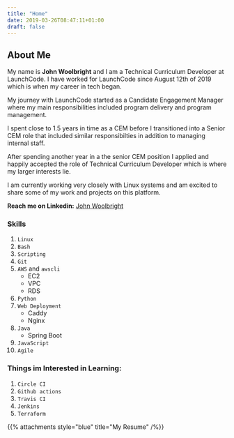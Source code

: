 ```yaml
---
title: "Home"
date: 2019-03-26T08:47:11+01:00
draft: false
---
```


## About Me

My name is **John Woolbright** and I am a Technical Curriculum Developer at LaunchCode. I have worked for LaunchCode since August 12th 
of 2019 which is when my career in tech began. 

My journey with LaunchCode started as a Candidate Engagement Manager where my main responsibilities included program delivery and program management.

I spent close to 1.5 years in time as a CEM before I transitioned into a Senior CEM role that included similar responsibilties in addition to managing internal staff.

After spending another year in a the senior CEM position I applied and happily accepted the role of Technical Curriculum Developer which is where my larger interests lie.

I am currently working very closely with Linux systems and am excited to share some of my work and projects on this platform.

**Reach me on Linkedin:** [John Woolbright](https://www.linkedin.com/in/john-woolbright-064168145/)

### Skills

1. `Linux`
1. `Bash`
1. `Scripting`
1. `Git`
1. `AWS` and `awscli`
    - EC2
    - VPC
    - RDS
1. `Python`
1. `Web Deployment`
    - Caddy
    - Nginx
1. `Java`
    - Spring Boot
1. `JavaScript`
1. `Agile`

### Things im Interested in Learning:

1. `Circle CI`
1. `Github actions`
1. `Travis CI`
1. `Jenkins`
1. `Terraform`

{{% attachments style="blue" title="My Resume" /%}}